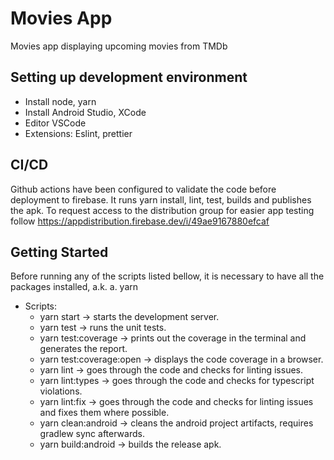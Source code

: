 # Movies App
Movies app displaying upcoming movies from TMDb

## Setting up development environment
* Install node, yarn
* Install Android Studio, XCode
* Editor VSCode
* Extensions: Eslint, prettier

## CI/CD
Github actions have been configured to validate the code before deployment to firebase. It runs yarn install, lint, test, builds and publishes the apk.
To request access to the distribution group for easier app testing follow https://appdistribution.firebase.dev/i/49ae9167880efcaf

## Getting Started
Before running any of the scripts listed bellow, it is necessary to have all the packages installed, a.k.
a. yarn

* Scripts:
  * yarn start -> starts the development server.
  * yarn test -> runs the unit tests.
  * yarn test:coverage -> prints out the coverage in the terminal and generates the report.
  * yarn test:coverage:open -> displays the code coverage in a browser.
  * yarn lint -> goes through the code and checks for linting issues.
  * yarn lint:types -> goes through the code and checks for typescript violations.
  * yarn lint:fix -> goes through the code and checks for linting issues and fixes them where possible.
  * yarn clean:android -> cleans the android project artifacts, requires gradlew sync afterwards.
  * yarn build:android -> builds the release apk.